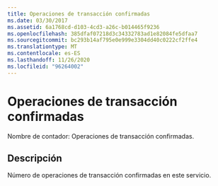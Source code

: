 ```yaml
---
title: Operaciones de transacción confirmadas
ms.date: 03/30/2017
ms.assetid: 6a1768cd-d103-4cd3-a26c-b014465f9236
ms.openlocfilehash: 385dfaf07218d3c34332783ad1e82084fe5dfaa7
ms.sourcegitcommit: bc293b14af795e0e999e3304dd40c0222cf2ffe4
ms.translationtype: MT
ms.contentlocale: es-ES
ms.lasthandoff: 11/26/2020
ms.locfileid: "96264002"
---
```

# <a name="transacted-operations-committed"></a>Operaciones de transacción confirmadas

Nombre de contador: Operaciones de transacción confirmadas.  
  
## <a name="description"></a>Descripción  

 Número de operaciones de transacción confirmadas en este servicio.
